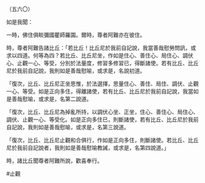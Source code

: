 （五六〇）

如是我聞：

一時，佛住俱睒彌國瞿師羅園。爾時，尊者阿難亦在彼住。

時，尊者阿難告諸比丘：「若比丘！比丘尼於我前自記說，我當善哉慰勞問訊，或求以四道。何等為四？若比丘、比丘尼坐，作如是住心、善住心、局住心、調伏心、止觀一心、等受，分別於法量度，修習多修習已，得斷諸使。若有比丘、比丘尼於我前自記說，我則如是善哉慰喻，或求是，名說初道。

「復次，比丘、比丘尼正坐思惟，於法選擇，思量住心、善住、局住、調伏、止觀一心、等受。如是正向多住，得離諸使，若有比丘、比丘尼於我前自記說，我當如是善哉慰喻，或求是，名第二說道。

「復次，比丘、比丘尼為掉亂所持，以調伏心坐、正坐，住心、善住心、局住心、調伏、止觀一心、等受化。如是正向多住已，則斷諸使，若有比丘、比丘尼於我前自記說，我則如是善哉慰喻，或求是，名第三說道。

「復次，比丘、比丘尼止觀和合俱行，作如是正向多住，則斷諸使。若比丘、比丘尼於我前自記說者，我則如是善哉慰喻教誡，或求是，名第四說道。」

時，諸比丘聞尊者阿難所說，歡喜奉行。




#止觀
